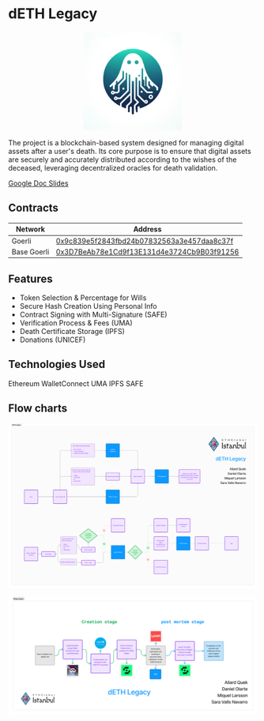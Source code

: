 


# dETH Legacy

<p align="center">
  <img src="img/logo.png" alt="Logo" width="200">
</p>

The project is a blockchain-based system designed for managing digital assets after a user's death. Its core purpose is to ensure that digital assets are securely and accurately distributed according to the wishes of the deceased, leveraging decentralized oracles for death validation.

[Google Doc Slides](https://docs.google.com/presentation/d/10YFbQMDNVG65nus_uW5YMGLnLS-WKeksI3RV-j9JPEk/edit?usp=sharing)

## Contracts


| Network | Address |
| --------------- | --------------- |
| Goerli   | [0x9c839e5f2843fbd24b07832563a3e457daa8c37f](https://goerli.etherscan.io/address/0x9c839e5f2843fbd24b07832563a3e457daa8c37f)  |
|  Base Goerli | [0x3D7BeAb78e1Cd9f13E131d4e3724Cb9B03f91256](https://goerli.basescan.org/address/0x3d7beab78e1cd9f13e131d4e3724cb9b03f91256) |

## Features

- Token Selection & Percentage for Wills
- Secure Hash Creation Using Personal Info 
- Contract Signing with Multi-Signature (SAFE)
- Verification Process & Fees (UMA)
- Death Certificate Storage (IPFS)
- Donations (UNICEF)

## Technologies Used

Ethereum
WalletConnect
UMA
IPFS
SAFE

## Flow charts

![flow_1](img/flow_1.png)

![flow_2](img/flow_2.png)

